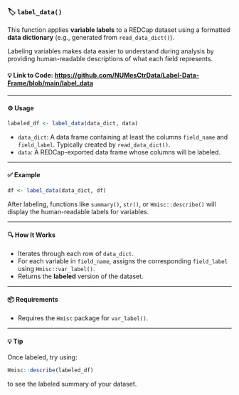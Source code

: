 ### 🏷️ `label_data()`

This function applies **variable labels** to a REDCap dataset using a formatted **data dictionary** (e.g., generated from `read_data_dict()`).

Labeling variables makes data easier to understand during analysis by providing human-readable descriptions of what each field represents.

#### 💡 Link to Code: https://github.com/NUMesCtrData/Label-Data-Frame/blob/main/label_data
---

#### ⚙️ Usage

```r
labeled_df <- label_data(data_dict, data)
```

- `data_dict`: A data frame containing at least the columns `field_name` and `field_label`. Typically created by `read_data_dict()`.
- `data`: A REDCap-exported data frame whose columns will be labeled.

---

#### ✅ Example

```r
df <- label_data(data_dict, df)
```

After labeling, functions like `summary()`, `str()`, or `Hmisc::describe()` will display the human-readable labels for variables.

---

#### 🔍 How It Works

- Iterates through each row of `data_dict`.
- For each variable in `field_name`, assigns the corresponding `field_label` using `Hmisc::var_label()`.
- Returns the **labeled** version of the dataset.

---

#### 📦 Requirements

- Requires the `Hmisc` package for `var_label()`.

---

#### 💡 Tip

Once labeled, try using:

```r
Hmisc::describe(labeled_df)
```

to see the labeled summary of your dataset.
